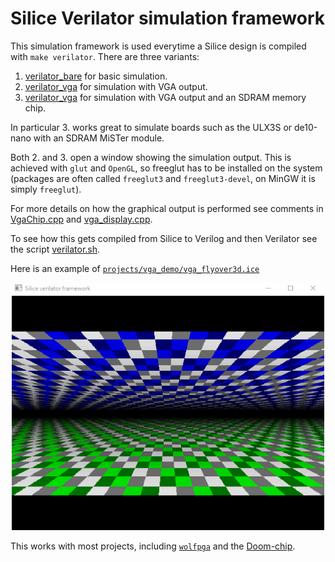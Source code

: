 # Silice Verilator simulation framework

This simulation framework is used everytime a Silice design is compiled with `make verilator`. There are three variants:

1. [verilator_bare](verilator_bare.cpp) for basic simulation.
1. [verilator_vga](verilator_vga.cpp) for simulation with VGA output.
1. [verilator_vga](verilator_vga_sdram.cpp) for simulation with VGA output and an SDRAM memory chip.

In particular 3. works great to simulate boards such as the ULX3S or de10-nano with an SDRAM MiSTer module.

Both 2. and 3. open a window showing the simulation output. This is achieved with `glut` and `OpenGL`, so freeglut has to be installed on the system (packages are often called `freeglut3` and `freeglut3-devel`, on MinGW it is simply `freeglut`).

For more details on how the graphical output is performed see comments in [VgaChip.cpp](VgaChip.cpp) and [vga_display.cpp](vga_display.cpp).

To see how this gets compiled from Silice to Verilog and then Verilator see the script [verilator.sh](../boards/verilator/verilator.sh).

Here is an example of [`projects/vga_demo/vga_flyover3d.ice`](../../projects/vga_demo/README.md)

<p align="center">
  <img width="500" src="flyover_simul.gif">
</p>

This works with most projects, including [`wolfpga`](../../projects/wolfpga/README.md) and the [Doom-chip](../../projects/doomchip/README.md).
